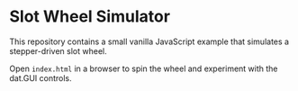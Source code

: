 # Slot Wheel Simulator

This repository contains a small vanilla JavaScript example that simulates a stepper-driven slot wheel.

Open `index.html` in a browser to spin the wheel and experiment with the dat.GUI controls.
